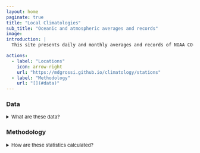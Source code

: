```yaml
---
layout: home
paginate: true
title: "Local Climatologies"
sub_title: "Oceanic and atmospheric averages and records"
image: 
introduction: |
  This site presents daily and monthly averages and records of NOAA CO-OPS weather and tide observations at different locations along the East Coast. Current sites are updated daily; archived sites are updated less frequently. This project is inspired by Brian McNoldy at the [University of Miami](https://welcome.miami.edu){:target="_blank"}, whose long-standing “Climatology of Virginia Key, FL” site never ceased to provide insightful weather perspectives during my time at the [Rosenstiel School of Marine, Atmospheric, and Earth Science](https://earth.miami.edu){:target="_blank"}.

actions:
  - label: "Locations"
    icon: arrow-right
    url: "https://mdgrossi.github.io/climatology/stations"
  - label: "Methodology"
    url: "[](#data)"
---
```


### Data
<details style="font-size:13px;">
    <summary>
      What are these data?
    </summary>
  <p>The <a href="https://www.noaa.gov">National Oceanographic and Atmospheric Administration (NOAA)</a> <a href="https://oceanservice.noaa.gov/">National Ocean Service (NOS)</a> Center for Operational Oceanographic Products and Services (CO-OPS) operates hundreds of water level observation stations along the United States coasts and Great Lakes. This <a href="https://tidesandcurrents.noaa.gov/nwlon.html">National Water Level Observation Network (NWLON)</a>, part of the <a href="https://ioos.noaa.gov">Integrated Ocean Observing System (IOOS)</a>, provides the data from which official tidal predictions are generated. Most of these observation stations also observe water temperature as well as air temperature, barometric pressure, and wind. All of these data are publically available via the NOAA CO-OPS <a href="https://tidesandcurrents.noaa.gov/">Tides and Currents</a> data portal.</p>
  
  <p>The historical time series vary among sites and environmental parameters. Water level sensors often came first, with weather stations added later. Data collected since circa 1995 are generally available in 6-minute observations; prior to that, observations are hourly. Data inventories are provided for every site: 
    <ul>
        <li> <a href="https://tidesandcurrents.noaa.gov/inventory.html?id=8656483">Beaufort, NC</a> </li>
        <li> <a href="https://tidesandcurrents.noaa.gov/inventory.html?id=8447930">Woods Hole, MA</a> </li>
        <li> <a href="https://tidesandcurrents.noaa.gov/inventory.html?id=8725110">Naples, FL</a> </li>
        <li> <a href="https://tidesandcurrents.noaa.gov/inventory.html?id=8747437">Bay St. Louis, MS</a> </li>
        <li> <a href="https://tidesandcurrents.noaa.gov/inventory.html?id=8723214">Virginia Key, FL</a> </li>
        <li> <a href="https://tidesandcurrents.noaa.gov/inventory.html?id=8557380">Lewes, DE</a> </li>
    </ul>
  Water level sensors are calibrated and the observations verified. None of the other variables are verified and should be used with caution.
    </p>
</details>

### Methodology
<details style="font-size:13px;">
  <summary>
    How are these statistics calculated?
  </summary>
  <p>All data are retrieved from the NOAA CO-OPS <a href="https://tidesandcurrents.noaa.gov/">Tides and Currents</a> data portal. <a href="https://tidesandcurrents.noaa.gov/faq.html">Data query lengths are restricted</a> in order to prevent large data requests from hogging server resources, a limit that affects both web-based retrieval and application programming interace (API) calls. It is therefore necessary to make repeated successive queries in order to download longer time periods of data, a task for which a Python API wrapper called "<a href="https://github.com/GClunies/noaa_coops">noaa-coops</a>" was developed.</p>
      
  <p>To initiate a climatology, the noaa-coops utility is used to download all data from the beginning of the time series through the time of initiation. These historical data are saved to file to avoid having to repeatedly re-download historical data. To update the climatology, either daily, monthly, or on some other interval, data are downloaded starting from the latest time stamp in the saved historical data and appended to the saved data. Six-minute data are used whenever possible and hourly observations otherwise. </p>

  <p>Any data flagged by NOAA as being suspect for any reason (flag > 0) are discarded, for example, minimum or maximum expected values or rate of change tolerance exceeded. A day is allowed to have up to three hours of missing data to be counted, and a month is allowed up to two days of missing data to be counted. Climatological statistics are calculated as follows.</p>
</details>
